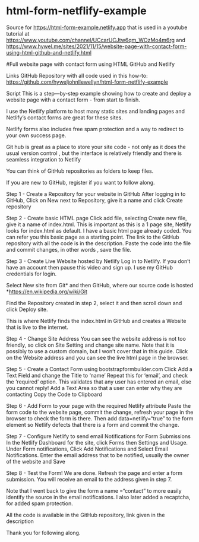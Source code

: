 # html-form-netflify-example
Source for https://html-form-example.netlify.app that is used in a youtube tutorial at https://www.youtube.com/channel/UCcarUCJtw6qm_WOzMo4m6rg and https://www.hywel.me/sites/2021/11/15/website-page-with-contact-form-using-html-github-and-netlify.html

#Full website page with contact form using HTML GitHub and Netlify

Links
GitHub Repository with all code used in this how-to:
https://github.com/hyweljohnllewellyn/html-form-netflify-example

Script
This is a step—by-step example showing how to create and deploy a website page with a contact form - from start to finish.

I use the Netlify platform to host many static sites and landing pages and Netlify’s contact forms are great for these sites.

Netlify forms also includes free spam protection and a way to redirect to your own success page.

Git hub is great as a place to store your site code - not only as it does the usual version control , but the interface is relatively friendly and there is seamless integration to Netlify 

You can think of GitHub repositories as folders to keep files. 

If you are new to GitHub, register if you want to follow along. 

Step 1 - Create  a Repository for your website in GitHub
After logging in to GitHub, Click on New next to Repository, give it a name and click Create repository 

Step 2 - Create basic HTML page
Click add file, selecting Create new file, give it a name of index.html. 
This is important as this is a 1 page site, Netlify looks for index.html as default. 
I have a basic html page already coded.  You can refer you this basic page as a starting point.  The link to the GitHub repository with all the code is in the description.
Paste the code into the file and commit changes, in other words , save the file. 

Step 3 - Create Live Website hosted by Netlify
Log in to Netlify. 
If you don’t have an account then pause this video and sign up. I use my GitHub credentials for login. 

Select New site from Git* and then GitHub, where our source code is hosted
*https://en.wikipedia.org/wiki/Git	

Find the Repository created in step 2, select it and then scroll down and click Deploy site.

This is where Netlify finds the index.html in GitHub and creates a Website that is live to the internet.

Step 4 - Change Site Address
You can see the website address is not too friendly, so click on Site Setting and change site name. 
Note that it is possibly to use a custom domain, but I won’t cover that in this guide.
Click on the Website address and you can see the live html page in the browser.

Step 5 - Create a Contact Form using bootstrapformbuilder.com
Click Add a Text Field and change the Title to ‘name’
Repeat this for ‘email’, and check the ‘required’ option. This validates that any user has entered an email, else you cannot reply!
Add a Text Area so that a user can enter why they are contacting 
Copy the Code to Clipboard

Step 6 - Add Form to your page with the required Netlify attribute
Paste the form code to the website page,  commit the change, refresh your page in the browser to check the form is there.
Then add data=netlify=“true” to the form element so Netlify defects that there is a form and commit the change. 

Step 7 - Configure Netlify to send email Notifications for Form Submissions 
In the Netlify Dashboard for the site, click Forms then Settings and Usage.
Under Form notifications, Click  Add Notifications and Select Email Notifications.
Enter the email address that to be notified, usually the owner of the website and Save

Step 8 - Test the Form!
We are done. Refresh the page and enter a form submission.
You will receive an email to the address given in step 7.

Note that I went back to give the form a name =“contact” to more easily identify the source in the email notifications.
I also later added a recaptcha, for added spam protection.

All the code is available in the GitHub repository, link given in the description

Thank you for following along.

